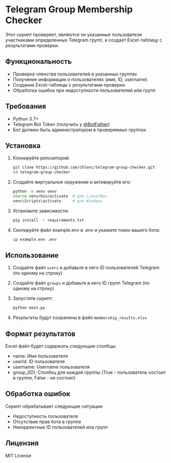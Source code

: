 # Telegram Group Membership Checker

Этот скрипт проверяет, являются ли указанные пользователи участниками определенных Telegram групп, и создает Excel-таблицу с результатами проверки.

## Функциональность

- Проверка членства пользователей в указанных группах
- Получение информации о пользователях (имя, ID, username)
- Создание Excel-таблицы с результатами проверки
- Обработка ошибок при недоступности пользователей или групп

## Требования

- Python 3.7+
- Telegram Bot Token (получить у [@BotFather](https://t.me/BotFather))
- Бот должен быть администратором в проверяемых группах

## Установка

1. Клонируйте репозиторий:
   ```bash
   git clone https://github.com/chlenc/telegram-group-checker.git
   cd telegram-group-checker
   ```

2. Создайте виртуальное окружение и активируйте его:
   ```bash
   python -m venv venv
   source venv/bin/activate  # для Linux/Mac
   venv\Scripts\activate     # для Windows
   ```

3. Установите зависимости:
   ```bash
   pip install -r requirements.txt
   ```

4. Скопируйте файл example.env в .env и укажите токен вашего бота:
   ```bash
   cp example.env .env
   ```

## Использование

1. Создайте файл `users` и добавьте в него ID пользователей Telegram (по одному на строку)

2. Создайте файл `groups` и добавьте в него ID групп Telegram (по одному на строку)

3. Запустите скрипт:
   ```bash
   python main.py
   ```

4. Результаты будут сохранены в файл `membership_results.xlsx`

## Формат результатов

Excel-файл будет содержать следующие столбцы:
- name: Имя пользователя
- userId: ID пользователя
- username: Username пользователя
- group_[ID]: Столбец для каждой группы (True - пользователь состоит в группе, False - не состоит)

## Обработка ошибок

Скрипт обрабатывает следующие ситуации:
- Недоступность пользователя
- Отсутствие прав бота в группе
- Некорректные ID пользователей или групп

## Лицензия

MIT License
